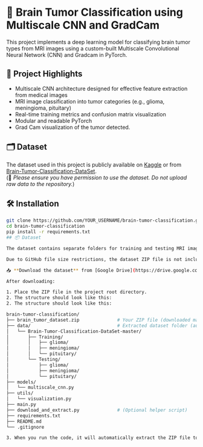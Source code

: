 
# 🧠 Brain Tumor Classification using Multiscale CNN and GradCam

This project implements a deep learning model for classifying brain tumor types from MRI images using a custom-built Multiscale Convolutional Neural Network (CNN) and Gradcam in PyTorch.

## 🚀 Project Highlights

- Multiscale CNN architecture designed for effective feature extraction from medical images
- MRI image classification into tumor categories (e.g., glioma, meningioma, pituitary)
- Real-time training metrics and confusion matrix visualization
- Modular and readable PyTorch
- Grad Cam visualization of the tumor detected.

## 🗂️ Dataset

The dataset used in this project is publicly available on [Kaggle](https://www.kaggle.com/datasets) or from [Brain-Tumor-Classification-DataSet](https://github.com/).  
(📌 *Please ensure you have permission to use the dataset. Do not upload raw data to the repository.*)

## 🛠️ Installation

```bash
git clone https://github.com/YOUR_USERNAME/brain-tumor-classification.git
cd brain-tumor-classification
pip install -r requirements.txt
## 📦 Dataset

The dataset contains separate folders for training and testing MRI images of brain tumors.

Due to GitHub file size restrictions, the dataset ZIP file is not included in this repository.

📥 **Download the dataset** from [Google Drive](https://drive.google.com/file/d/1nWodPnBZTJvcKrkbBTeLf8oVFl8CMoW8/view?usp=drive_link) or the original [source repository](https://github.com/your-source-here).

After downloading:

1. Place the ZIP file in the project root directory.
2. The structure should look like this:
2. The structure should look like this:

brain-tumor-classification/
├── brain_tumor_dataset.zip              # Your ZIP file (downloaded manually)
├── data/                                # Extracted dataset folder (auto-generated)
│   └── Brain-Tumor-Classification-DataSet-master/
│       ├── Training/
│       │   ├── glioma/
│       │   ├── meningioma/
│       │   └── pituitary/
│       └── Testing/
│           ├── glioma/
│           ├── meningioma/
│           └── pituitary/
├── models/
│   └── multiscale_cnn.py
├── utils/
│   └── visualization.py
├── main.py
├── download_and_extract.py              # (Optional helper script)
├── requirements.txt
├── README.md
└── .gitignore

3. When you run the code, it will automatically extract the ZIP file to a folder and load the training/testing data.

